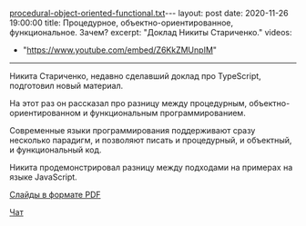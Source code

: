 [procedural-object-oriented-functional.txt](https://github.com/progmsk/progmsk.github.io/files/14817238/procedural-object-oriented-functional.txt)---
layout: post
date: 2020-11-26 19:00:00
title: Процедурное, объектно-ориентированное, функциональное. Зачем?
excerpt: "Доклад Никиты Стариченко."
videos:
  - "https://www.youtube.com/embed/Z6KkZMUnpIM"
---

Никита Стариченко, недавно сделавший доклад про TypeScript, подготовил новый материал.

На этот раз он рассказал про разницу между процедурным, объектно-ориентированном и функциональным программированием.

Современные языки программирования поддерживают сразу несколько парадигм, и позволяют писать и процедурный, и объектный, и функциональный код.

Никита продемонстрировал разницу между подходами на примерах на языке JavaScript.

[Слайды в формате PDF](https://github.com/progmsk/progmsk.github.io/files/14817240/procedural-object-oriented-functional.pdf)

[Чат](https://github.com/progmsk/progmsk.github.io/files/14817239/procedural-object-oriented-functional.txt)
